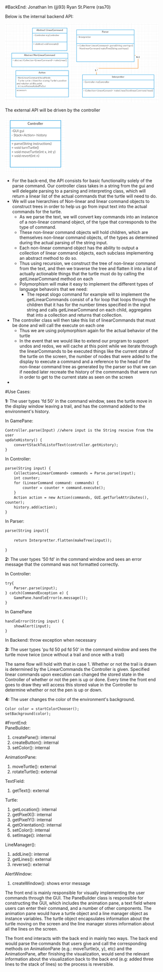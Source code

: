 
#BackEnd:
Jonathan Im (jji93)
Ryan St.Pierre (ras70)

Below is the internal backend API:

![header](images/backEndInternalAPI2.png "Backend Internal API")

The external API will be driven by the controller 

![header](images/backEndExternal2.png "Backend External API")


* For the back-end, the API consists for basic functionality solely of the parse command. Our controller class takes in a string from the gui and will delegate parsing to a parsing and interpreting class, which will return a linear list of the actual commands that the turtle will need to do.
* We will use hierarchies of Non-linear and linear command objects to construct trees in order to help us go from input text into the actual commands for the turtle. 
  *  As we parse the text, we will convert key commands into an instance of a non-linear command object, of the type that corresponds to the type of command.
  * These non-linear command objects will hold children, which are themselves non-linear command objects, of the types as determined during the actual parsing of the string input.
  * Each non-linear command object has the ability to output a collection of linear command objects, each subclass implementing an abstract method to do so.
  * Thus using recursion, we construct the tree of non-linear command from the text, and then we traverse the tree and flatten it into a list of actually actionable things that the turtle must do by calling the getLinearCommand method on each
  * Polymorphism will make it easy to implement the different types of language behavoirs that we need:
    * The repeat slogo command for example will to implement the getLinearCommands consist of a for loop that loops through the children that it has for the number times specified in the input string and calls getLinearCommand on each child, aggregates that into a collection and returns that collection.
* The controller class will then take this  list of linearCommands  that must be done and will call the execute on each one
  * Thus we are using polymorphism again for the actual behavior of the turtle
  * In the event that we would like to extend our program to support undos and redos, we will cache at this point while we iterate through the linearCommands to be executed things like the current state of the turtle on the screen, the number of nodes that were added to the display to execute a command and a reference to the head of the non-linear command tree as generated by the parser so that we can if needed later recreate the history of the commmands that were run in order to get to the current state as seen on the screen
* 


#Use Cases: 

**1:** The user types 'fd 50' in the command window, sees the turtle move in the display window leaving a trail, and has the command added to the environment's history.

In GamePane:

	Controller.parse(Input) //where input is the String receive from the user
	updateHistory() {
		convertStackToListofText(controller.getHistory);
	}

In Controller:

	parse(String input) {
		Collection<LinearCommand> commands = Parse.parse(input);
		int counter;
		for (LinearCommand command: commands) {
			counter = counter + command.execute();
		}
		Action action = new Action(commands, GUI.getTurleAttributes(), counter);
		history.add(action);
	}

In Parser: 

	parse(String input){ 
	
		return Interpretter.flatten(makeTree(input));
	
	}
	
**2:** The user types '50 fd' in the command window and sees an error message that the command was not formatted correctly.

In Controller:

	try{ 
		Parser.parse(input);
	} catch(CommandException e) {
		GamePane.handleError(e.message());
	}
	
In GamePane

	handleError(String input) {
		showAlert(input);
	}
	
In Backend: throw exception when necessary

**3:** The user types 'pu fd 50 pd fd 50' in the command window and sees the turtle move twice (once without a trail and once with a trail)

The same flow will hold with that in case 1.  Whether or not the trail is drawn is determined by the LinearCommands the Controller is given. Specified linear commands upon execution can changed the stored state in the Controller of whether or not the pen is up or done. Every time the front end goes to draw they will access this stored value in the Controller to determine whether or not the pen is up or down.

**4:** The user changes the color of the environment's background.

	Color color = startColorChooser();
	setBackground(color);
	

#FrontEnd:  
PaneBuilder:   
1) createPane(): internal   
2) createButton(): internal  
3) setColor(): internal  

AnimationPane:  
1) moveTurtle(): external    
2) rotateTurtle(): external   

TextField:
1) getText(): external   

Turtle:
1) getLocation(): internal    
2) getPixelX(): internal  
3) getPixelY(): internal  
4) getOrientation(): internal  
5) setColor(): internal  
6) setImage(): internal  

LineManager():  
1) addLine(): internal  
2) getLines(): external   
3) reverse(): external    

AlertWindow:
1) createWindow(): shows error message

The front end is mainly responsible for visually implementing the user commands through the GUI. The PaneBuilder class is responsible for constructing the GUI, which includes the animation pane, a text field where users can enter their command, and a number of other components. The animation pane would have a turtle object and a line manager object as instance variables. The turtle object encapsulates information about the turtle moving on the screen and the line manager stores information about all the lines on the screen. 

The front end interacts with the back end in mainly two ways. The back end would parse the commands that users give and call the corresponding methods on AnimationPane (e.g.: moveTurtle(x, y), etc) and the AnimationPane, after finishing the visualization, would send the relevant information about the visualization back to the back end (e.g: added three lines to the stack of lines) so the process is reversible. 









